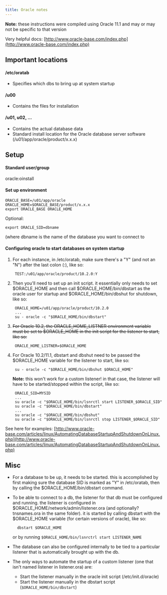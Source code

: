 ```yaml
---
title: Oracle notes
---
```


**Note:** these instructions were compiled using Oracle 11.1 and may or may not be specific to that version

Very helpful docs: [http://www.oracle-base.com/index.php](http://www.oracle-base.com/index.php)


## Important locations

#### /etc/oratab
- Specifies which dbs to bring up at system startup

#### /u00
- Contains the files for installation

#### /u01, u02, ...
- Contains the actual database data
- Standard install location for the Oracle database server software (/u01/app/oracle/product/x.x.x)



## Setup

#### Standard user/group
oracle:oinstall


#### Set up environment

    ORACLE_BASE=/u01/app/oracle
    ORACLE_HOME=$ORACLE_BASE/product/x.x.x
    export ORACLE_BASE ORACLE_HOME

Optional:

    export ORACLE_SID=dbname

(where dbname is the name of the database you want to connect to


#### Configuring oracle to start databases on system startup
1. For each instance, in /etc/oratab, make sure there's a "Y" (and not an "N") after the last colon (:), like so:

        TEST:/u01/app/oracle/product/10.2.0:Y

2. Then you'll need to set up an init script. it essentially only needs to set $ORACLE_HOME and then call $ORACLE_HOME/bin/dbstart as the oracle user for startup and $ORACLE_HOME/bin/dbshut for shutdown, like so:

        ORACLE_HOME=/u01/app/oracle/product/10.2.0
        ...
        su - oracle -c "$ORACLE_HOME/bin/dbstart"

3. ~~For Oracle 10.2, the ORACLE_HOME_LISTNER environment variable must be set to $ORACLE_HOME in the init script for the listener to start, like so:~~

        ORACLE_HOME_LISTNER=$ORACLE_HOME

3. For Oracle 10.2/11.1, dbstart and dbshut need to be passed the $ORACLE_HOME variable for the listener to start, like so:

        su - oracle -c "$ORACLE_HOME/bin/dbshut $ORACLE_HOME"

    **Note:** this won't work for a custom listener!  in that case, the listener will have to be started/stopped within the script, like so:

        ORACLE_SID=MYSID
        ...
        su oracle -c "$ORACLE_HOME/bin/lsnrctl start LISTENER_$ORACLE_SID"
        su oracle -c "$ORACLE_HOME/bin/dbstart"
        ...
        su oracle -c "$ORACLE_HOME/bin/dbshut"
        su oracle -c "$ORACLE_HOME/bin/lsnrctl stop LISTENER_$ORACLE_SID"

See here for examples:
[http://www.oracle-base.com/articles/linux/AutomatingDatabaseStartupAndShutdownOnLinux.php](http://www.oracle-base.com/articles/linux/AutomatingDatabaseStartupAndShutdownOnLinux.php)



## Misc
- For a database to be up, it needs to be started.  this is accomplished by first making sure the database SID is marked as "Y" in /etc/oratab, then by calling the $ORACLE_HOME/bin/dbstart command.

- To be able to connect to a db, the listener for that db must be configured and running.  the listener is configured in $ORACLE_HOME/network/admin/listener.ora (and optionally? tnsnames.ora in the same folder).  it is started by calling dbstart with the $ORACLE_HOME variable (for certain versions of oracle), like so:

        dbstart $ORACLE_HOME

    or by running `$ORACLE_HOME/bin/lsnrctrl start LISTENER_NAME`

- The database can also be configured internally to be tied to a particular listener that is automatically brought up with the db.

- The only ways to automate the startup of a custom listener (one that isn't named listener in listener.ora) are:
    - Start the listener manually in the oracle init script (/etc/init.d/oracle)
    - Start the listener manually in the dbstart script (`$ORACLE_HOME/bin/dbstart`)

